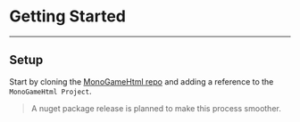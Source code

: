# Getting Started

---

## Setup

Start by cloning the [MonoGameHtml repo](https://github.com/TobySalusky/MonoGameHtml) and adding a reference to the `MonoGameHtml Project`.

> A nuget package release is planned to make this process smoother.